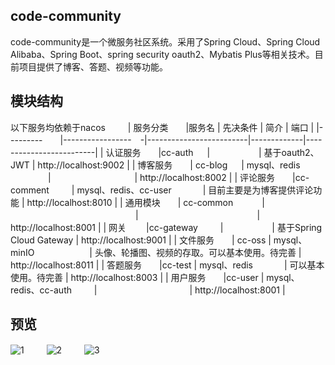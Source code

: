 ## code-community
code-community是一个微服务社区系统。采用了Spring Cloud、Spring Cloud Alibaba、Spring Boot、spring security oauth2、Mybatis Plus等相关技术。目前项目提供了博客、答题、视频等功能。
## 模块结构
以下服务均依赖于nacos
　　
| 服务分类　　|服务名                     |  先决条件            |   简介      |  端口               | 
|---------　　|-----------------　-|-------------------------|-------------|-------------------------|
| 认证服务　　|cc-auth         　  |                　　　　　 |  基于oauth2、JWT   |  http://localhost:9002  | 
| 博客服务　　| cc-blog         　 | mysql、redis      　　　　 |  　　　　　　　　　 |  http://localhost:8002  | 
| 评论服务　　|cc-comment    　　  | mysql、redis、cc-user  　　　  | 目前主要是为博客提供评论功能   |  http://localhost:8010  | 
| 通用模块　　| cc-common    　　　|    　　　　　　　　　　　　　　 |     　　　　　　　　　　　　　 |  http://localhost:8001  |
| 网关    　　|cc-gateway   　　  |　                  　　　　   |  基于Spring Cloud Gateway  | http://localhost:9001     |
| 文件服务　　| cc-oss            | mysql、minIO       　　　　　　| 头像、轮播图、视频的存取。可以基本使用。待完善     |  http://localhost:8011  |
| 答题服务　　|cc-test            | mysql、redis          　　　  |  可以基本使用。待完善    |  http://localhost:8003  |
| 用户服务　　|cc-user              | mysql、redis、cc-auth    　　 |     　　　　　　　　　　 |  http://localhost:8001  |

## 预览
 ![1](http://wecgwm.gitee.io/image-bed/cc-1.png)
 　　
 ![2](http://wecgwm.gitee.io/image-bed/cc-2.png)
 　　
 ![3](http://wecgwm.gitee.io/image-bed/cc-3.png)
